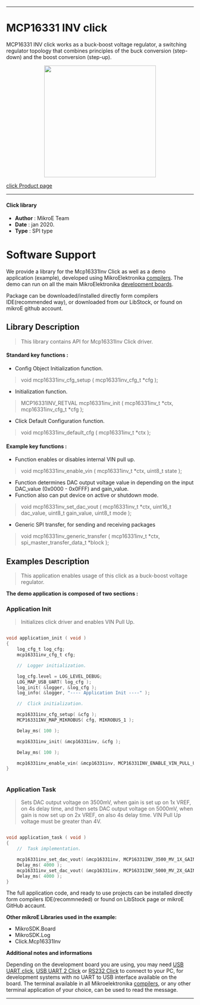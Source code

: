 
---
# MCP16331 INV click

MCP16331 INV click works as a buck-boost voltage regulator, a switching regulator topology that combines principles of the buck conversion (step-down) and the boost conversion (step-up).


<p align="center">
  <img src="https://download.mikroe.com/images/click_for_ide/mcp16331inv_click.png" height=300px>
</p>

[click Product page](<https://www.mikroe.com/mcp16331-inv-click>)

---


#### Click library 

- **Author**        : MikroE Team
- **Date**          : jan 2020.
- **Type**          : SPI type


# Software Support

We provide a library for the Mcp16331Inv Click 
as well as a demo application (example), developed using MikroElektronika 
[compilers](https://shop.mikroe.com/compilers). 
The demo can run on all the main MikroElektronika [development boards](https://shop.mikroe.com/development-boards).

Package can be downloaded/installed directly form compilers IDE(recommended way), or downloaded from our LibStock, or found on mikroE github account. 

## Library Description

> This library contains API for Mcp16331Inv Click driver.

#### Standard key functions :

- Config Object Initialization function.
> void mcp16331inv_cfg_setup ( mcp16331inv_cfg_t *cfg ); 
 
- Initialization function.
> MCP16331INV_RETVAL mcp16331inv_init ( mcp16331inv_t *ctx, mcp16331inv_cfg_t *cfg );

- Click Default Configuration function.
> void mcp16331inv_default_cfg ( mcp16331inv_t *ctx );


#### Example key functions :

- Function enables or disables internal VIN pull up.
> void mcp16331inv_enable_vin ( mcp16331inv_t *ctx, uint8_t state );
 
- Function determines DAC output voltage value in depending on the input DAC_value (0x0000 - 0x0FFF) and gain_value.
- Function also can put device on active or shutdown mode.
> void mcp16331inv_set_dac_vout ( mcp16331inv_t *ctx, uint16_t dac_value, uint8_t gain_value, uint8_t mode );

- Generic SPI transfer, for sending and receiving packages
> void mcp16331inv_generic_transfer ( mcp16331inv_t *ctx, spi_master_transfer_data_t *block );

## Examples Description

> This application enables usage of this click as a buck-boost voltage regulator.

**The demo application is composed of two sections :**

### Application Init 

> Initializes click driver and enables VIN Pull Up.

```c

void application_init ( void )
{
    log_cfg_t log_cfg;
    mcp16331inv_cfg_t cfg;

    //  Logger initialization.

    log_cfg.level = LOG_LEVEL_DEBUG;
    LOG_MAP_USB_UART( log_cfg );
    log_init( &logger, &log_cfg );
    log_info( &logger, "---- Application Init ----" );

    //  Click initialization.

    mcp16331inv_cfg_setup( &cfg );
    MCP16331INV_MAP_MIKROBUS( cfg, MIKROBUS_1 );

    Delay_ms( 100 );

    mcp16331inv_init( &mcp16331inv, &cfg );

    Delay_ms( 100 );

    mcp16331inv_enable_vin( &mcp16331inv, MCP16331INV_ENABLE_VIN_PULL_UP );
}
  
```

### Application Task

> Sets DAC output voltage on 3500mV, when gain is set up on 1x VREF,
> on 4s delay time, and then sets DAC output voltage on 5000mV, when gain is now set up on 2x VREF,
> on also 4s delay time. VIN Pull Up voltage must be greater than 4V. 

```c

void application_task ( void )
{
    //  Task implementation.

    mcp16331inv_set_dac_vout( &mcp16331inv, MCP16331INV_3500_MV_1X_GAIN, MCP16331INV_GAIN_1X_VREF, MCP16331INV_ACTIVE_MODE );
    Delay_ms( 4000 );
    mcp16331inv_set_dac_vout( &mcp16331inv, MCP16331INV_5000_MV_2X_GAIN, MCP16331INV_GAIN_2X_VREF, MCP16331INV_ACTIVE_MODE );
    Delay_ms( 4000 );
}

```

The full application code, and ready to use projects can be  installed directly form compilers IDE(recommneded) or found on LibStock page or mikroE GitHub accaunt.

**Other mikroE Libraries used in the example:** 

- MikroSDK.Board
- MikroSDK.Log
- Click.Mcp16331Inv

**Additional notes and informations**

Depending on the development board you are using, you may need 
[USB UART click](https://shop.mikroe.com/usb-uart-click), 
[USB UART 2 Click](https://shop.mikroe.com/usb-uart-2-click) or 
[RS232 Click](https://shop.mikroe.com/rs232-click) to connect to your PC, for 
development systems with no UART to USB interface available on the board. The 
terminal available in all Mikroelektronika 
[compilers](https://shop.mikroe.com/compilers), or any other terminal application 
of your choice, can be used to read the message.



---